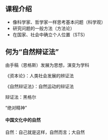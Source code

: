## 课程介绍

- 像科学家、哲学家一样思考基本问题（科学观）
- 研究问题的一般方法（方法论）
- 在国家、社会中确立个人位置（STS）

## 何为“自然辩证法”

由手稿（恩格斯）发展为思想，演变为学科

《资本论》：人类社会发展的辨证法

《自然辩证法》：自然运动的辩证法

辩证法：黑格尔

“绝对精神”

#### 中国文化中的自然

自然：自己就是这样，自然而言；大自然

